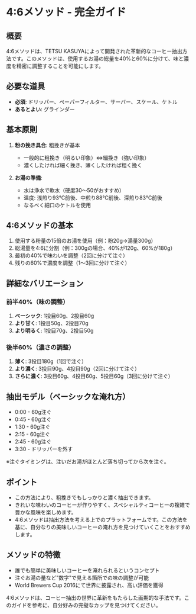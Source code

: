 # 4:6メソッド - 完全ガイド

## 概要
4:6メソッドは、TETSU KASUYAによって開発された革新的なコーヒー抽出方法です。このメソッドは、使用するお湯の総量を40%と60%に分けて、味と濃度を精密に調整することを可能にします。

## 必要な道具
- **必須**: ドリッパー、ペーパーフィルター、サーバー、スケール、ケトル
- **あるとよい**: グラインダー

## 基本原則
1. **粉の挽き具合**: 粗挽きが基本
   - 一般的に粗挽き（明るい印象）⇔細挽き（強い印象）
   - 濃くしたければ細く挽き、薄くしたければ粗く挽く

2. **お湯の準備**:
   - 水は浄水で軟水（硬度30～50がおすすめ）
   - 温度: 浅煎り93℃前後、中煎り88℃前後、深煎り83℃前後
   - なるべく細口のケトルを使用

## 4:6メソッドの基本
1. 使用する粉量の15倍のお湯を使用（例：粉20g→湯量300g）
2. 総湯量を4:6に分割（例：300gの場合、40%が120g、60%が180g）
3. 最初の40%で味わいを調整（2回に分けて注ぐ）
4. 残りの60%で濃度を調整（1～3回に分けて注ぐ）

## 詳細なバリエーション

### 前半40%（味の調整）
1. **ベーシック**: 1投目60g、2投目60g
2. **より甘く**: 1投目50g、2投目70g
3. **より明るく**: 1投目70g、2投目50g

### 後半60%（濃さの調整）
1. **薄く**: 3投目180g（1回で注ぐ）
2. **より濃く**: 3投目90g、4投目90g（2回に分けて注ぐ）
3. **さらに濃く**: 3投目60g、4投目60g、5投目60g（3回に分けて注ぐ）

## 抽出モデル（ベーシックな淹れ方）
- 0:00 - 60g注ぐ
- 0:45 - 60g注ぐ
- 1:30 - 60g注ぐ
- 2:15 - 60g注ぐ
- 2:45 - 60g注ぐ
- 3:30 - ドリッパーを外す

※注ぐタイミングは、注いだお湯がほとんど落ち切ってから次を注ぐ。

## ポイント
- この方法により、粗挽きでもしっかりと濃く抽出できます。
- きれいな味わいのコーヒーが作りやすく、スペシャルティコーヒーの複雑で豊かな風味を楽しめます。
- 4:6メソッドは抽出方法を考える上でのプラットフォームです。この方法を基に、自分なりの美味しいコーヒーの淹れ方を見つけていくことをおすすめします。

## メソッドの特徴
- 誰でも簡単に美味しいコーヒーを淹れられるというコンセプト
- 注ぐお湯の量など"数字"で見える箇所での味の調整が可能
- World Brewers Cup 2016にて世界に披露され、高い評価を獲得

4:6メソッドは、コーヒー抽出の世界に革新をもたらした画期的な手法です。このガイドを参考に、自分好みの完璧なカップを見つけてください。